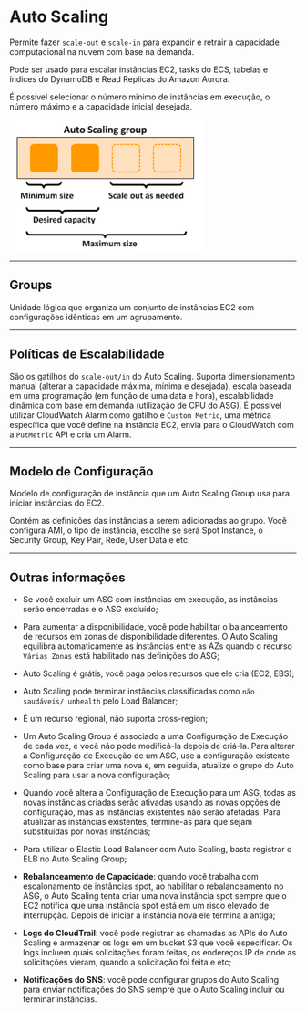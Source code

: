 # Auto Scaling

Permite fazer `scale-out` e `scale-in` para expandir e retrair a capacidade computacional na nuvem com base na demanda.

Pode ser usado para escalar instâncias EC2, tasks do ECS, tabelas e índices do DynamoDB e Read Replicas do Amazon Aurora.

É possível selecionar o número mínimo de instâncias em execução, o número máximo e a capacidade inicial desejada.

![](./imagens/asg.png)

---

## Groups

Unidade lógica que organiza um conjunto de instâncias EC2 com configurações idênticas em um agrupamento.

---

## Políticas de Escalabilidade

São os gatilhos do `scale-out/in` do Auto Scaling. Suporta dimensionamento manual (alterar a capacidade máxima, mínima e desejada), escala baseada em uma programação (em função de uma data e hora), escalabilidade dinâmica com base em demanda (utilização de CPU do ASG). É possível utilizar CloudWatch Alarm como gatilho e `Custom Metric`, uma métrica específica que você define na instância EC2, envia para o CloudWatch com a `PutMetric` API e cria um Alarm.

---

## Modelo de Configuração

Modelo de configuração de instância que um Auto Scaling Group usa para iniciar instâncias do EC2.

Contém as definições das instâncias a serem adicionadas ao grupo. Você configura AMI, o tipo de instância, escolhe se será Spot Instance, o Security Group, Key Pair, Rede, User Data e etc.

---

## Outras informações

* Se você excluir um ASG com instâncias em execução, as instâncias serão encerradas e o ASG excluído;

* Para aumentar a disponibilidade, você pode habilitar o balanceamento de recursos em zonas de disponibilidade diferentes. O Auto Scaling equilibra automaticamente as instâncias entre as AZs quando o recurso `Várias Zonas` está habilitado nas definições do ASG;

* Auto Scaling é grátis, você paga pelos recursos que ele cria (EC2, EBS);

* Auto Scaling pode terminar instâncias classificadas como `não saudáveis/ unhealth` pelo Load Balancer;

* É um recurso regional, não suporta cross-region;

* Um Auto Scaling Group é associado a uma Configuração de Execução de cada vez, e você não pode modificá-la depois de criá-la. Para alterar a Configuração de Execução de um ASG, use a configuração existente como base para criar uma nova e, em seguida, atualize o grupo do Auto Scaling para usar a nova configuração;

* Quando você altera a Configuração de Execução para um ASG, todas as novas instâncias criadas serão ativadas usando as novas opções de configuração, mas as instâncias existentes não serão afetadas. Para atualizar as instâncias existentes, termine-as para que sejam substituídas por novas instâncias;

* Para utilizar o Elastic Load Balancer com Auto Scaling, basta registrar o ELB no Auto Scaling Group;

* **Rebalanceamento de Capacidade**: quando você trabalha com escalonamento de instâncias spot, ao habilitar o rebalanceamento no ASG, o Auto Scaling tenta criar uma nova instância spot sempre que o EC2 notifica que uma instância spot está em um risco elevado de interrupção. Depois de iniciar a instância nova ele termina a antiga;

* **Logs do CloudTrail**: você pode registrar as chamadas as APIs do Auto Scaling e armazenar os logs em um bucket S3 que você especificar. Os logs incluem quais solicitações foram feitas, os endereços IP de onde as solicitações vieram, quando a solicitação foi feita e etc;

* **Notificações do SNS**: você pode configurar grupos do Auto Scaling para enviar notificações do SNS sempre que o Auto Scaling incluir ou terminar instâncias.